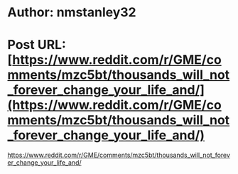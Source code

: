 # Author: nmstanley32
# Post URL: [https://www.reddit.com/r/GME/comments/mzc5bt/thousands_will_not_forever_change_your_life_and/](https://www.reddit.com/r/GME/comments/mzc5bt/thousands_will_not_forever_change_your_life_and/)


https://www.reddit.com/r/GME/comments/mzc5bt/thousands_will_not_forever_change_your_life_and/